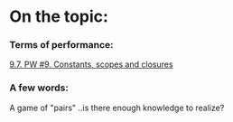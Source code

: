 # On the topic:

### Terms of performance:

[9.7. PW #9. Constants, scopes and closures](https://go.skillbox.ru/profession/profession-fullstack-js/js/a044bc16-fb9b-4dd6-b821-74e9f9cedadb/homework)

### A few words:

A game of "pairs" ..is there enough knowledge to realize?

